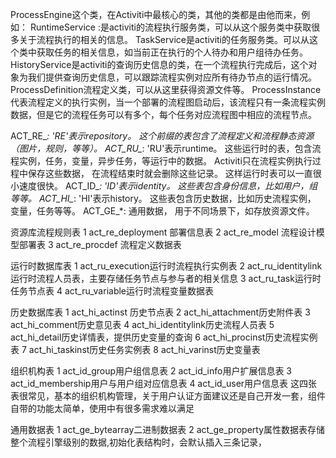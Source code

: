 ProcessEngine这个类，在Activiti中最核心的类，其他的类都是由他而来，例如：
RuntimeService :是activiti的流程执行服务类，可以从这个服务类中获取很多关于流程执行的相关的信息。
TaskService是activiti的任务服务类。可以从这个类中获取任务的相关信息，如当前正在执行的个人待办和用户组待办任务。
HistoryService是activiti的查询历史信息的类，在一个流程执行完成后，这个对象为我们提供查询历史信息，可以跟踪流程实例对应所有待办节点的运行情况。
ProcessDefinition流程定义类，可以从这里获得资源文件等。
ProcessInstance代表流程定义的执行实例，当一个部署的流程图启动后，该流程只有一条流程实例数据，但是它的流程任务可以有多个，每个任务对应流程图中相应的流程节点。

ACT_RE_*: 'RE'表示repository。 这个前缀的表包含了流程定义和流程静态资源 （图片，规则，等等）。
ACT_RU_*: 'RU'表示runtime。 这些运行时的表，包含流程实例，任务，变量，异步任务，等运行中的数据。 Activiti只在流程实例执行过程中保存这些数据， 在流程结束时就会删除这些记录。 这样运行时表可以一直很小速度很快。
ACT_ID_*: 'ID'表示identity。 这些表包含身份信息，比如用户，组等等。
ACT_HI_*: 'HI'表示history。 这些表包含历史数据，比如历史流程实例， 变量，任务等等。
ACT_GE_*: 通用数据， 用于不同场景下，如存放资源文件。

资源库流程规则表
1 act_re_deployment 部署信息表
2 act_re_model  流程设计模型部署表
3 act_re_procdef  流程定义数据表

运行时数据库表
1 act_ru_execution运行时流程执行实例表
2 act_ru_identitylink运行时流程人员表，主要存储任务节点与参与者的相关信息
3 act_ru_task运行时任务节点表
4 act_ru_variable运行时流程变量数据表

历史数据库表
1 act_hi_actinst 历史节点表
2 act_hi_attachment历史附件表
3 act_hi_comment历史意见表
4 act_hi_identitylink历史流程人员表
5 act_hi_detail历史详情表，提供历史变量的查询
6 act_hi_procinst历史流程实例表
7 act_hi_taskinst历史任务实例表
8 act_hi_varinst历史变量表

组织机构表
1 act_id_group用户组信息表
2 act_id_info用户扩展信息表
3 act_id_membership用户与用户组对应信息表
4 act_id_user用户信息表
这四张表很常见，基本的组织机构管理，关于用户认证方面建议还是自己开发一套，组件自带的功能太简单，使用中有很多需求难以满足

通用数据表
1 act_ge_bytearray二进制数据表
2 act_ge_property属性数据表存储整个流程引擎级别的数据,初始化表结构时，会默认插入三条记录，